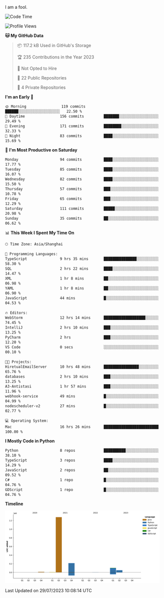 I am a fool.

<!--START_SECTION:waka-->
![Code Time](http://img.shields.io/badge/Code%20Time-573%20hrs%2030%20mins-blue)

![Profile Views](http://img.shields.io/badge/Profile%20Views-1-blue)

**🐱 My GitHub Data** 

> 📦 117.2 kB Used in GitHub's Storage 
 > 
> 🏆 235 Contributions in the Year 2023
 > 
> 🚫 Not Opted to Hire
 > 
> 📜 22 Public Repositories 
 > 
> 🔑 4 Private Repositories 
 > 
**I'm an Early 🐤** 

```text
🌞 Morning                119 commits         ██████░░░░░░░░░░░░░░░░░░░   22.50 % 
🌆 Daytime                156 commits         ███████░░░░░░░░░░░░░░░░░░   29.49 % 
🌃 Evening                171 commits         ████████░░░░░░░░░░░░░░░░░   32.33 % 
🌙 Night                  83 commits          ████░░░░░░░░░░░░░░░░░░░░░   15.69 % 
```
📅 **I'm Most Productive on Saturday** 

```text
Monday                   94 commits          ████░░░░░░░░░░░░░░░░░░░░░   17.77 % 
Tuesday                  85 commits          ████░░░░░░░░░░░░░░░░░░░░░   16.07 % 
Wednesday                82 commits          ████░░░░░░░░░░░░░░░░░░░░░   15.50 % 
Thursday                 57 commits          ███░░░░░░░░░░░░░░░░░░░░░░   10.78 % 
Friday                   65 commits          ███░░░░░░░░░░░░░░░░░░░░░░   12.29 % 
Saturday                 111 commits         █████░░░░░░░░░░░░░░░░░░░░   20.98 % 
Sunday                   35 commits          ██░░░░░░░░░░░░░░░░░░░░░░░   06.62 % 
```


📊 **This Week I Spent My Time On** 

```text
🕑︎ Time Zone: Asia/Shanghai

💬 Programming Languages: 
TypeScript               9 hrs 35 mins       ███████████████░░░░░░░░░░   58.30 % 
SQL                      2 hrs 22 mins       ████░░░░░░░░░░░░░░░░░░░░░   14.47 % 
XML                      1 hr 8 mins         ██░░░░░░░░░░░░░░░░░░░░░░░   06.98 % 
YAML                     1 hr 8 mins         ██░░░░░░░░░░░░░░░░░░░░░░░   06.90 % 
JavaScript               44 mins             █░░░░░░░░░░░░░░░░░░░░░░░░   04.53 % 

🔥 Editors: 
WebStorm                 12 hrs 14 mins      ███████████████████░░░░░░   74.45 % 
IntelliJ                 2 hrs 10 mins       ███░░░░░░░░░░░░░░░░░░░░░░   13.25 % 
PyCharm                  2 hrs               ███░░░░░░░░░░░░░░░░░░░░░░   12.20 % 
VS Code                  0 secs              ░░░░░░░░░░░░░░░░░░░░░░░░░   00.10 % 

🐱‍💻 Projects: 
HiretualEmailServer      10 hrs 48 mins      ████████████████░░░░░░░░░   65.76 % 
databases                2 hrs 10 mins       ███░░░░░░░░░░░░░░░░░░░░░░   13.25 % 
A3-Antistasi             1 hr 57 mins        ███░░░░░░░░░░░░░░░░░░░░░░   11.96 % 
webhook-service          49 mins             █░░░░░░░░░░░░░░░░░░░░░░░░   04.99 % 
nodescheduler-v2         27 mins             █░░░░░░░░░░░░░░░░░░░░░░░░   02.77 % 

💻 Operating System: 
Mac                      16 hrs 26 mins      █████████████████████████   100.00 % 
```

**I Mostly Code in Python** 

```text
Python                   8 repos             ██████████░░░░░░░░░░░░░░░   38.10 % 
TypeScript               3 repos             ████░░░░░░░░░░░░░░░░░░░░░   14.29 % 
JavaScript               2 repos             ██░░░░░░░░░░░░░░░░░░░░░░░   09.52 % 
C#                       1 repo              █░░░░░░░░░░░░░░░░░░░░░░░░   04.76 % 
GDScript                 1 repo              █░░░░░░░░░░░░░░░░░░░░░░░░   04.76 % 
```



**Timeline**

![Lines of Code chart](https://raw.githubusercontent.com/VeejaLiu/VeejaLiu/master/assets/bar_graph.png)


 Last Updated on 29/07/2023 10:08:14 UTC
<!--END_SECTION:waka-->
